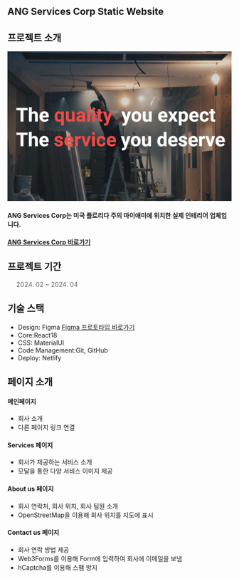 ## ANG Services Corp Static Website

## 프로젝트 소개
<div>
  <img width="600" alt="image" src="./public/ogimage.jpeg">
</div>

#### ANG Services Corp는 미국 플로리다 주의 마이애미에 위치한 실제 인테리어 업체입니다.
#### [ANG Services Corp 바로가기](https://angservicescorp.com/)

## 프로젝트 기간

> 2024. 02 ~ 2024. 04

## 기술 스택
- Design: Figma [Figma 프로토타입 바로가기](https://www.figma.com/proto/kWHx6JobUET8md1GvhlbYC/Untitled?node-id=427-5&t=68Ezd1Z5hbNa26u8-1)
- Core:React18
- CSS: MaterialUI
- Code Management:Git, GitHub
- Deploy: Netlify

## 페이지 소개

#### 메인페이지 
- 회사 소개
- 다른 페이지 링크 연결
#### Services 페이지 
- 회사가 제공하는 서비스 소개
- 모달을 통한 다양 서비스 이미지 제공
#### About us 페이지
- 회사 연락처, 회사 위치, 회사 팀원 소개
- OpenStreetMap을 이용해 회사 위치를 지도에 표시
#### Contact us 페이지 
- 회사 연락 방법 제공
- Web3Forms를 이용해 Form에 입력하여 회사에 이메일을 보냄
- hCaptcha를 이용해 스팸 방지
